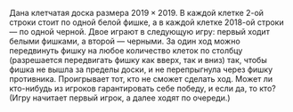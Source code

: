Дана клетчатая доска размера $2019 \times 2019$. В каждой клетке 2-ой строки стоит по одной белой фишке, а в каждой  клетке 2018-ой строки  — по одной черной. Двое играют в следующую игру: первый ходит  белыми фишками, а второй — черными. За один ход можно передвинуть фишку на любое количество клеток по столбцу (разрешается передвигать фишку как  вверх, так и вниз) так, чтобы фишка не вышла за пределы доски, и не перепрыгнула через фишку противника. Проигрывает тот, кто не сможет сделать ход. Может ли кто-нибудь из игроков гарантировать себе победу, и если да, то кто? (Игру начитает первый игрок, а далее ходят по очереди.)